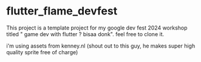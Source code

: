 # flutter_flame_devfest

This project is a template project for my google dev fest 2024 workshop titled " game dev with flutter  ? bisaa donk".
feel free to clone it. 

i'm using assets from kenney.nl (shout out to this guy, he makes super high quality sprite free of charge)


